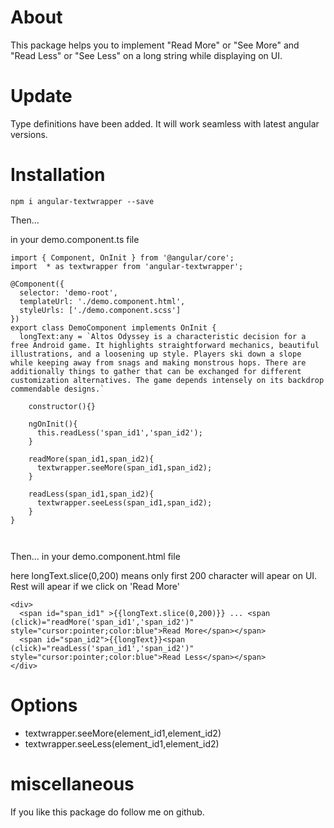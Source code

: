 # About

This package helps you to implement "Read More" or "See More" and "Read Less" or "See Less" on a long string while displaying on UI.

# Update

Type definitions have been added. It will work seamless with latest angular versions.

# Installation

`npm i angular-textwrapper --save`

Then...

in your demo.component.ts file 

```
import { Component, OnInit } from '@angular/core';
import  * as textwrapper from 'angular-textwrapper';

@Component({
  selector: 'demo-root',
  templateUrl: './demo.component.html',
  styleUrls: ['./demo.component.scss']
})
export class DemoComponent implements OnInit {
  longText:any = `Altos Odyssey is a characteristic decision for a free Android game. It highlights straightforward mechanics, beautiful illustrations, and a loosening up style. Players ski down a slope while keeping away from snags and making monstrous hops. There are additionally things to gather that can be exchanged for different customization alternatives. The game depends intensely on its backdrop commendable designs.`

    constructor(){}

    ngOnInit(){
      this.readLess('span_id1','span_id2');
    }

    readMore(span_id1,span_id2){
      textwrapper.seeMore(span_id1,span_id2);
    }

    readLess(span_id1,span_id2){
      textwrapper.seeLess(span_id1,span_id2);
    }
}



```

Then...
in your demo.component.html file

here longText.slice(0,200) means only first 200 character will apear on UI. Rest will apear if we click on 'Read More' 

```
<div>
  <span id="span_id1" >{{longText.slice(0,200)}} ... <span (click)="readMore('span_id1','span_id2')" style="cursor:pointer;color:blue">Read More</span></span>
  <span id="span_id2">{{longText}}<span (click)="readLess('span_id1','span_id2')" style="cursor:pointer;color:blue">Read Less</span></span>
</div>

```

# Options

* textwrapper.seeMore(element_id1,element_id2)
* textwrapper.seeLess(element_id1,element_id2)

# miscellaneous

If you like this package do follow me on github.


